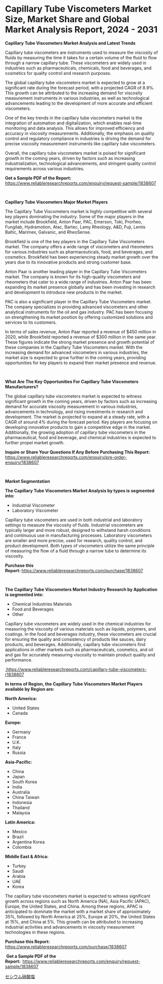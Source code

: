 <p><h1>Capillary Tube Viscometers Market Size, Market Share and Global Market Analysis Report, 2024 - 2031</h1></p><p><strong>Capillary Tube Viscometers Market Analysis and Latest Trends</strong></p>
<p><p>Capillary tube viscometers are instruments used to measure the viscosity of fluids by measuring the time it takes for a certain volume of the fluid to flow through a narrow capillary tube. These viscometers are widely used in industries such as pharmaceuticals, chemicals, food and beverages, and cosmetics for quality control and research purposes.</p><p>The global capillary tube viscometers market is expected to grow at a significant rate during the forecast period, with a projected CAGR of 8.9%. This growth can be attributed to the increasing demand for viscosity measurement instruments in various industries, as well as technological advancements leading to the development of more accurate and efficient viscometers.</p><p>One of the key trends in the capillary tube viscometers market is the integration of automation and digitalization, which enables real-time monitoring and data analysis. This allows for improved efficiency and accuracy in viscosity measurements. Additionally, the emphasis on quality control and regulatory compliance in industries is driving the demand for precise viscosity measurement instruments like capillary tube viscometers.</p><p>Overall, the capillary tube viscometers market is poised for significant growth in the coming years, driven by factors such as increasing industrialization, technological advancements, and stringent quality control requirements across various industries.</p></p>
<p><strong>Get a Sample PDF of the Report:&nbsp;</strong> <a href="https://www.reliableresearchreports.com/enquiry/request-sample/1838607">https://www.reliableresearchreports.com/enquiry/request-sample/1838607</a></p>
<p>&nbsp;</p>
<p><strong>Capillary Tube Viscometers Major Market Players</strong></p>
<p><p>The Capillary Tube Viscometers market is highly competitive with several key players dominating the industry. Some of the major players in the market include Brookfield, Anton Paar, PAC, Emerson, Toki, Prorheo, Fungilab, Hydramotion, Atac, Bartec, Lamy Rheology, A&D, Fuji, Lemis Baltic, Marimex, Galvanic, and RheoSense.</p><p>Brookfield is one of the key players in the Capillary Tube Viscometers market. The company offers a wide range of viscometers and rheometers for various industries such as pharmaceuticals, food, and beverages, and cosmetics. Brookfield has been experiencing steady market growth over the years due to its innovative products and strong customer base.</p><p>Anton Paar is another leading player in the Capillary Tube Viscometers market. The company is known for its high-quality viscometers and rheometers that cater to a wide range of industries. Anton Paar has been expanding its market presence globally and has been investing in research and development to introduce new products in the market.</p><p>PAC is also a significant player in the Capillary Tube Viscometers market. The company specializes in providing advanced viscometers and other analytical instruments for the oil and gas industry. PAC has been focusing on strengthening its market position by offering customized solutions and services to its customers.</p><p>In terms of sales revenue, Anton Paar reported a revenue of $450 million in 2020, while Brookfield reported a revenue of $300 million in the same year. These figures indicate the strong market presence and growth potential of these companies in the Capillary Tube Viscometers market. With the increasing demand for advanced viscometers in various industries, the market size is expected to grow further in the coming years, providing opportunities for key players to expand their market presence and revenue.</p></p>
<p>&nbsp;</p>
<p><strong>What Are The Key Opportunities For Capillary Tube Viscometers Manufacturers?</strong></p>
<p><p>The global capillary tube viscometers market is expected to witness significant growth in the coming years, driven by factors such as increasing demand for accurate viscosity measurement in various industries, advancements in technology, and rising investments in research and development. The market is projected to expand at a steady rate, with a CAGR of around 4% during the forecast period. Key players are focusing on developing innovative products to gain a competitive edge in the market. Additionally, the growing adoption of capillary tube viscometers in the pharmaceutical, food and beverage, and chemical industries is expected to further propel market growth.</p></p>
<p><strong>Inquire or Share Your Questions If Any Before Purchasing This Report:</strong> <a href="https://www.reliableresearchreports.com/enquiry/pre-order-enquiry/1838607">https://www.reliableresearchreports.com/enquiry/pre-order-enquiry/1838607</a></p>
<p>&nbsp;</p>
<p><strong>Market Segmentation</strong></p>
<p><strong>The Capillary Tube Viscometers Market Analysis by types is segmented into:</strong></p>
<p><ul><li>Industrial Viscometer</li><li>Laboratory Viscometer</li></ul></p>
<p><p>Capillary tube viscometers are used in both industrial and laboratory settings to measure the viscosity of fluids. Industrial viscometers are typically larger and more robust, designed to withstand harsh conditions and continuous use in manufacturing processes. Laboratory viscometers are smaller and more precise, used for research, quality control, and product development. Both types of viscometers utilize the same principle of measuring the flow of a fluid through a narrow tube to determine its viscosity.</p></p>
<p><strong>Purchase this Report:&nbsp;</strong><a href="https://www.reliableresearchreports.com/purchase/1838607">https://www.reliableresearchreports.com/purchase/1838607</a></p>
<p>&nbsp;</p>
<p><strong>The Capillary Tube Viscometers Market Industry Research by Application is segmented into:</strong></p>
<p><ul><li>Chemical Industries Materials</li><li>Food and Beverages</li><li>Other</li></ul></p>
<p><p>Capillary tube viscometers are widely used in the chemical industries for measuring the viscosity of various materials such as liquids, polymers, and coatings. In the food and beverages industry, these viscometers are crucial for ensuring the quality and consistency of products like sauces, dairy products, and beverages. Additionally, capillary tube viscometers find applications in other markets such as pharmaceuticals, cosmetics, and oil and gas for accurately measuring viscosity to maintain product quality and performance.</p></p>
<p><a href="https://www.reliableresearchreports.com/capillary-tube-viscometers-r1838607">&nbsp;https://www.reliableresearchreports.com/capillary-tube-viscometers-r1838607</a></p>
<p><strong>In terms of Region, the Capillary Tube Viscometers Market Players available by Region are:</strong></p>
<p>
    <p> <strong> North America: </strong>
        <ul>
            <li>United States</li>
            <li>Canada</li>
        </ul>
        </p> 
    <p> <strong> Europe: </strong>
        <ul>
            <li>Germany</li>
            <li>France</li>
            <li>U.K.</li>
            <li>Italy</li>
            <li>Russia</li>
        </ul>
        </p> 
    <p> <strong> Asia-Pacific: </strong>
        <ul>
            <li>China</li>
            <li>Japan</li>
            <li>South Korea</li>
            <li>India</li>
            <li>Australia</li>
            <li>China Taiwan</li>
            <li>Indonesia</li>
            <li>Thailand</li>
            <li>Malaysia</li>
        </ul>
        </p> 
    <p> <strong> Latin America: </strong>
        <ul>
            <li>Mexico</li>
            <li>Brazil</li>
            <li>Argentina Korea</li>
            <li>Colombia</li>
        </ul>
        </p> 
    <p> <strong> Middle East & Africa: </strong>
        <ul>
            <li>Turkey</li>
            <li>Saudi</li>
            <li>Arabia</li>
            <li>UAE</li>
            <li>Korea</li>
        </ul>
    </p>
    </p>
<p><p>The capillary tube viscometers market is expected to witness significant growth across regions such as North America (NA), Asia Pacific (APAC), Europe, the United States, and China. Among these regions, APAC is anticipated to dominate the market with a market share of approximately 35%, followed by North America at 25%, Europe at 20%, the United States at 15%, and China at 5%. This growth can be attributed to increasing industrial activities and advancements in viscosity measurement technologies in these regions.</p></p>
<p><strong>Purchase this Report: </strong><a href="https://www.reliableresearchreports.com/purchase/1838607">https://www.reliableresearchreports.com/purchase/1838607</a></p>
<p>&nbsp;<strong>Get a Sample PDF of the Report:&nbsp;&nbsp;</strong><a href="https://www.reliableresearchreports.com/enquiry/request-sample/1838607">https://www.reliableresearchreports.com/enquiry/request-sample/1838607</a></p>
<p><strong></strong></p>
<p><p><a href="https://github.com/mohamedbakry57/Market-Research-Report-List-3/blob/main/279879242494.md">セシウム硝酸塩</a></p></p>